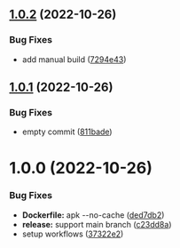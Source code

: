 ## [1.0.2](https://github.com/SocialGouv/nsplease/compare/v1.0.1...v1.0.2) (2022-10-26)


### Bug Fixes

* add manual build ([7294e43](https://github.com/SocialGouv/nsplease/commit/7294e43b2def2a7f0d9752baa21ed721c7856e67))

## [1.0.1](https://github.com/SocialGouv/nsplease/compare/v1.0.0...v1.0.1) (2022-10-26)


### Bug Fixes

* empty commit ([811bade](https://github.com/SocialGouv/nsplease/commit/811badee8e61769af20a45903eecaa9497ae4056))

# 1.0.0 (2022-10-26)


### Bug Fixes

* **Dockerfile:** apk --no-cache ([ded7db2](https://github.com/SocialGouv/nsplease/commit/ded7db2773ee8b721de914e2e60c755a66979817))
* **release:** support main branch ([c23dd8a](https://github.com/SocialGouv/nsplease/commit/c23dd8aa87da8e42527c466f47a8c2fb93a7e5ca))
* setup workflows ([37322e2](https://github.com/SocialGouv/nsplease/commit/37322e2d5c72ae8768fa0961fa1aad12e72a4ddc))
